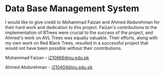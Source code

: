 # Data Base Management System

I would like to give credit to Mohammad Faizan and Ahmed Abdurehman for their hard work and dedication to this project. Faizan's contributions to the implementation of BTrees were crucial to the success of the project, and Ahmed's work on AVL Trees was equally valuable. Their efforts, along with my own work on Red Black Trees, resulted in a successful project that would not have been possible without their contributions.

Mohammad Faizan - i210666@nu.edu.pk

Ahmed Abdurehman - i210404@nu.edu.pk
